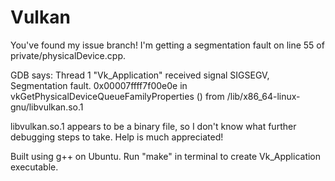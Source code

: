 # Vulkan

You've found my issue branch! I'm getting a segmentation fault on line 55 of private/physicalDevice.cpp.

GDB says:
Thread 1 "Vk_Application" received signal SIGSEGV, Segmentation fault.
0x00007ffff7f00e0e in vkGetPhysicalDeviceQueueFamilyProperties () from /lib/x86_64-linux-gnu/libvulkan.so.1

libvulkan.so.1 appears to be a binary file, so I don't know what further debugging steps to take. Help is much appreciated!

Built using g++ on Ubuntu. Run "make" in terminal to create Vk_Application executable.
